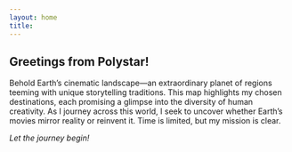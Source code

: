 ```yaml
---
layout: home
title:
---
```


## **Greetings from Polystar!**

Behold Earth’s cinematic landscape—an extraordinary planet of regions teeming with unique storytelling traditions. This map highlights my chosen destinations, each promising a glimpse into the diversity of human creativity. As I journey across this world, I seek to uncover whether Earth’s movies mirror reality or reinvent it. Time is limited, but my mission is clear.

*Let the journey begin!*



<div id="map-container">
  <div id="map"></div>
  <div id="placeholder"></div>
</div>



<div id="pip-map-container" style="display: none">
  <button id="drag-pip">Drag</button>
  <button id="close-pip">Close</button>
  <div class="resize-handle br"></div> <!-- Bottom-right -->
</div>

<div id="main-content" class="content-wrapper">
</div>
